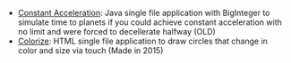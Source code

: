 * [Constant Acceleration](https://github.com/alexlieberman/Miscellaneous/blob/main/ConstantAcceleration.java): Java single file application with BigInteger to simulate time to planets if you could achieve constant acceleration with no limit and were forced to decellerate halfway (OLD)
* [Colorize](https://github.com/alexlieberman/Miscellaneous/blob/main/Colorize.html): HTML single file application to draw circles that change in color and size via touch (Made in 2015)
